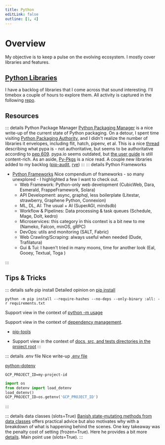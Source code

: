 ```yaml
---
title: Python
editLink: false
outline: [1, 4]
---
```


# Overview

My objective is to keep a pulse on the evolving ecosystem. I mostly cover libraries and features.

## [Python Libraries](./python-libraries) <Badge type="warning" text="not tutorials" />

I have a backlog of libraries that I come across that sound interesting. I'll timebox a couple of hours
to explore them. All activity is captured in the following [repo](https://github.com/lgarzia/library_explorations).

## Resources

::: details Python Package Manager
[Python Packaging Manager](https://dev.to/adamghill/python-package-manager-comparison-1g98) is a nice write-up of the current state of Python packaging. On a detour, I spent time visiting [Python Packaging Authority](https://github.com/pypa), and I didn't realize the number of libraries it envelopes, including flit, hatch, pipenv, et al. This is a nice [thread](https://discuss.python.org/t/what-is-the-pypa/12297/5) describing what pypa is - not authoritative, but seems to be authoritative according to [pep 609](https://peps.python.org/pep-0609/). pypa.io seems outdated, but [the user guide](https://packaging.python.org/en/latest/) is still content-rich. As an aside, [Py-Pkgs](https://py-pkgs.org/) is a nice read. A couple new libraries added to my backlog ([pip-audit](https://github.com/pypa/pip-audit), [rye](https://rye-up.com/))
:::
::: details Python Frameworks

- [Python Frameworks](https://pythonframeworks.com/) Nice compendium of frameworks - so many unexplored - I highlighted a few I want to check out.
  - Web Framework: Python-only web development (CubicWeb, Dara, Esmerald, FrappeFramework, Solara)
  - API Development: async, graphql, less boilerplate (Litestar, strawberry, Graphene Python, Connexion)
  - ML, DL, AI: The usual + AI (SuperAGI, mindsdb)
  - Workflow & Pipelines: Data processing & task queues (Schedule, Mage, DoIt, kedro)
  - Microservices: this category in this context is a bit new to me (Nameko, Falcon, minOS, gRPC)
  - DevOps: utils and monitoring (SALT, Fabric)
  - Web Crawling/Scraping: always useful when needed (Dude, Trafilatura)
  - Gui & Tui: I haven't tried in many moons, time for another look (Eal, Gooey, Textual, Toga )

:::

## Tips & Tricks

::: details safe pip install
Detailed opinion on [pip install]()

`python -m pip install --require-hashes --no-deps --only-binary :all: -r requirements.txt`

Support view in the context of [python -m usage](https://snarky.ca/why-you-should-use-python-m-pip/)

Support view in the context of [dependency management](https://www.b-list.org/weblog/2022/may/13/boring-python-dependencies/).

- [pip-tools](https://pypi.org/project/pip-tools/)

- Support view in the context of [docs, src, and tests directories in the project root](https://hynek.me/articles/testing-packaging/)
  :::

::: details .env file
Nice write-up [.env file](https://dev.to/jakewitcher/using-env-files-for-environment-variables-in-python-applications-55a1)

[python-dotenv](https://pypi.org/project/python-dotenv/)

```.env_file
GCP_PROJECT_ID=my-project-id
```

```python
import os
from dotenv import load_dotenv
load_dotenv()
GCP_PROJECT_ID=os.getenv('GCP_PROJECT_ID')
```

:::

::: details data classes (slots=True)
[Banish state-mutating methods from data classes](https://rednafi.com/python/dataclasses_and_methods/) offers practical advice but also motivates why with a breakdown of what is happening behind the scenes. One key takeaway was the penalty cost of setting (frozen=True). Here he provides a bit more [details](https://rednafi.com/python/statically_enforcing_frozen_dataclasses/). Main point use (slots=True).
:::
